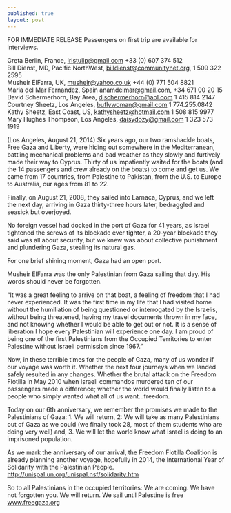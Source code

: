 ```yaml
---
published: true
layout: post
---
```


FOR IMMEDIATE RELEASE
Passengers on first trip are available for interviews.


Greta Berlin, France, Iristulip@gmail.com +33 (0) 607 374 512  
Bill Dienst, MD, Pacific NorthWest, billdienst@communitynet.org, 1 509 322
2595  
Musheir ElFarra, UK, musheir@yahoo.co.uk  +44 (0) 771 504 8821  
Maria del Mar Fernandez, Spain  anamdelmar@gmail.com, +34 671 00 20 15  
David Schermerhorn, Bay Area, djschermerhorn@aol.com 1 415 814 2147  
Courtney Sheetz, Los Angeles, buflywoman@gmail.com 1 774.255.0842  
Kathy Sheetz, East Coast, US, kathysheetz@hotmail.com 1 508 815 9977  
Mary Hughes Thompson, Los Angeles, daisydozy@gmail.com  1 323 573 1919



(Los Angeles, August 21, 2014) Six years ago, our two ramshackle boats, Free Gaza and Liberty, were hiding out somewhere in the Mediterranean, battling mechanical problems and bad weather as they slowly and furtively made their way to Cyprus.  Thirty of us impatiently waited for the boats (and the 14 passengers and crew already on the boats) to come and get us. We came from 17 countries, from Palestine to Pakistan, from the U.S. to Europe to Australia, our ages from 81 to 22.



Finally, on August 21, 2008, they sailed into Larnaca, Cyprus, and we left the
next day, arriving in Gaza thirty-three hours later, bedraggled and seasick
but overjoyed.



No foreign vessel had docked in the port of Gaza for 41 years, as Israel
tightened the screws of its blockade ever tighter, a 20-year blockade they
said was all about security, but we knew was about collective punishment and
plundering Gaza, stealing its natural gas.



For one brief shining moment, Gaza had an open port.



Musheir ElFarra was the only Palestinian from Gaza sailing that day. His words
should never be forgotten.



“It was a great feeling to arrive on that boat, a feeling of freedom that I
had never experienced. It was the first time in my life that I had visited
home without the humiliation of being questioned or interrogated by the
Israelis, without being threatened, having my travel documents thrown in my
face, and not knowing whether I would be able to get out or not. It is a sense
of liberation I hope every Palestinian will experience one day. I am proud of
being one of the first Palestinians from the Occupied Territories to enter
Palestine without Israeli permission since 1967.”



Now, in these terrible times for the people of Gaza, many of us wonder if our
voyage was worth it. Whether the next four journeys when we landed safely
resulted in any changes. Whether the brutal attack on the Freedom Flotilla in
May 2010 when Israeli commandos murdered ten of our passengers made a
difference; whether the world would finally listen to a people who simply
wanted what all of us want…freedom.



Today on our 6th anniversary, we remember the promises we made to the
Palestinians of Gaza: 1. We will return, 2: We will take as many Palestinians
out of Gaza as we could (we finally took 28, most of them students who are
doing very well) and, 3. We will let the world know what Israel is doing to an
imprisoned population.



As we mark the anniversary of our arrival, the Freedom Flotilla Coalition is
already planning another voyage, hopefully in 2014, the International Year of
Solidarity with the Palestinian People.
http://unispal.un.org/unispal.nsf/solidarity.htm



So to all Palestinians in the occupied territories: We are coming. We have not
forgotten you. We will return. We sail until Palestine is free
www.freegaza.org